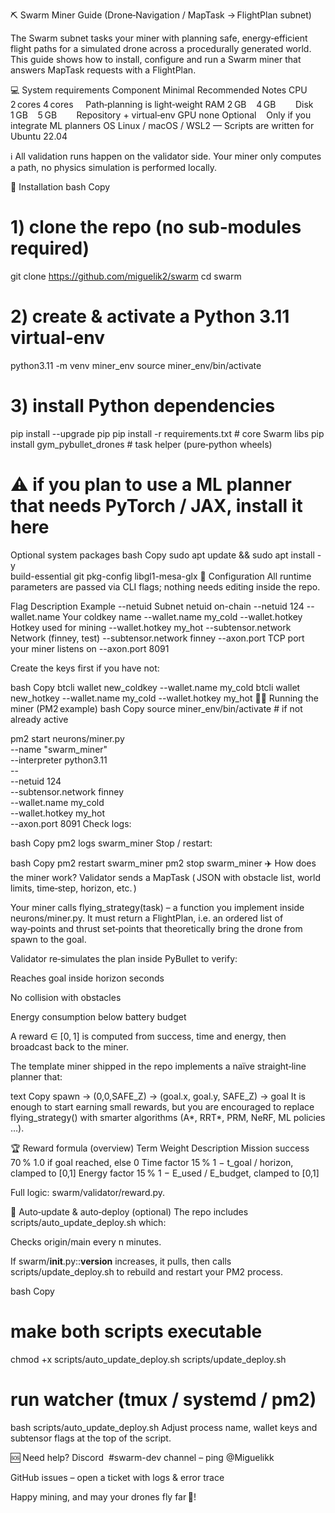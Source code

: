 ⛏️ Swarm Miner Guide
(Drone‑Navigation / MapTask → FlightPlan subnet)

The Swarm subnet tasks your miner with planning safe, energy‑efficient
flight paths for a simulated drone across a procedurally generated
world.
This guide shows how to install, configure and run a Swarm miner
that answers MapTask requests with a FlightPlan.

💻 System requirements
Component	Minimal	Recommended	Notes
CPU	2 cores	4 cores    	Path‑planning is light‑weight
RAM	2 GB   	4 GB       	
Disk	1 GB   	5 GB       	Repository + virtual‑env
GPU	none	Optional   	Only if you integrate ML planners
OS	Linux / macOS / WSL2	—	Scripts are written for Ubuntu 22.04

ℹ️ All validation runs happen on the validator side.
Your miner only computes a path, no physics simulation is
performed locally.

🚀 Installation
bash
Copy
# 1) clone the repo (no sub‑modules required)
git clone https://github.com/miguelik2/swarm
cd swarm

# 2) create & activate a Python 3.11 virtual‑env
python3.11 -m venv miner_env
source miner_env/bin/activate

# 3) install Python dependencies
pip install --upgrade pip
pip install -r requirements.txt        # core Swarm libs
pip install gym_pybullet_drones        # task helper (pure‑python wheels)

# ⚠️ if you plan to use a ML planner that needs PyTorch / JAX, install it here
Optional system packages
bash
Copy
sudo apt update && sudo apt install -y \
     build-essential git pkg-config libgl1-mesa-glx
🔧 Configuration
All runtime parameters are passed via CLI flags; nothing needs editing
inside the repo.

Flag	Description	Example
--netuid	Subnet netuid on-chain	--netuid 124
--wallet.name	Your coldkey name	--wallet.name my_cold
--wallet.hotkey	Hotkey used for mining	--wallet.hotkey my_hot
--subtensor.network	Network (finney, test)	--subtensor.network finney
--axon.port	TCP port your miner listens on	--axon.port 8091

Create the keys first if you have not:

bash
Copy
btcli wallet new_coldkey --wallet.name my_cold
btcli wallet new_hotkey  --wallet.name my_cold --wallet.hotkey my_hot
🏃‍♂️ Running the miner (PM2 example)
bash
Copy
source miner_env/bin/activate      # if not already active

pm2 start neurons/miner.py \
     --name "swarm_miner" \
     --interpreter python3.11 \
     -- \
     --netuid 124 \
     --subtensor.network finney \
     --wallet.name my_cold \
     --wallet.hotkey my_hot \
     --axon.port 8091
Check logs:

bash
Copy
pm2 logs swarm_miner
Stop / restart:

bash
Copy
pm2 restart swarm_miner
pm2 stop     swarm_miner
✈️ How does the miner work?
Validator sends a MapTask
( JSON with obstacle list, world limits, time‑step, horizon, etc. )

Your miner calls flying_strategy(task)
– a function you implement inside neurons/miner.py.
It must return a FlightPlan, i.e. an ordered list of way‑points
and thrust set‑points that theoretically bring the drone from spawn
to the goal.

Validator re‑simulates the plan inside PyBullet to verify:

Reaches goal inside horizon seconds

No collision with obstacles

Energy consumption below battery budget

A reward ∈ [0, 1] is computed from success, time and energy,
then broadcast back to the miner.

The template miner shipped in the repo implements a naïve
straight‑line planner that:

text
Copy
spawn → (0,0,SAFE_Z) → (goal.x, goal.y, SAFE_Z) → goal
It is enough to start earning small rewards, but you are encouraged to
replace flying_strategy() with smarter algorithms (A*, RRT*, PRM,
NeRF, ML policies …).

🏆 Reward formula (overview)
Term	Weight	Description
Mission success	70 %	1.0 if goal reached, else 0
Time factor	15 %	1 − t_goal / horizon, clamped to [0,1]
Energy factor	15 %	1 − E_used / E_budget, clamped to [0,1]

Full logic: swarm/validator/reward.py.

🔄 Auto‑update & auto‑deploy (optional)
The repo includes scripts/auto_update_deploy.sh which:

Checks origin/main every n minutes.

If swarm/__init__.py::__version__ increases, it pulls, then calls
scripts/update_deploy.sh to rebuild and restart your PM2 process.

bash
Copy
# make both scripts executable
chmod +x scripts/auto_update_deploy.sh scripts/update_deploy.sh

# run watcher (tmux / systemd / pm2)
bash scripts/auto_update_deploy.sh
Adjust process name, wallet keys and subtensor flags at the top of the
script.

🆘 Need help?
Discord  #swarm-dev channel – ping @Miguelikk

GitHub issues – open a ticket with logs & error trace

Happy mining, and may your drones fly far 🚀!